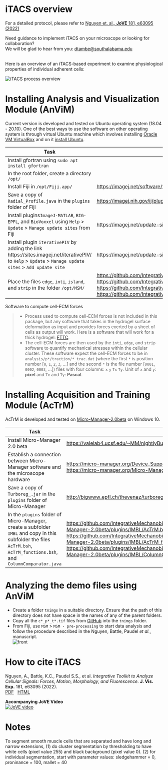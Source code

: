# iTACS overview

For a detailed protocol, please refer to [Nguyen et. al., **JoVE** 181, e63095 (2022)](https://www.jove.com/video/63095)

Need guidance to implement iTACS on your microscope or looking for collaboration? <br>
We will be glad to hear from you: dtambe@southalabama.edu<br><br>

Here is an overview of an iTACS-based experiment to examine physiological properties of individual adherent cells:

![iTACS process overview](https://user-images.githubusercontent.com/46034811/140856380-4b7b8a27-f6df-4979-9949-197b3c4e3777.png)

# Installing Analysis and Visualization Module (AnViM)

Current version is developed and tested on Ubuntu operating system (18.04 - 20.10). One of the best ways to use the software on other operating system is through virtual Ubuntu machine which involves installing [Oracle VM VirtualBox](https://www.virtualbox.org/) and on it [install Ubuntu](https://brb.nci.nih.gov/seqtools/installUbuntu.html).

| Task                                                         | Links                                                        |
| ------------------------------------------------------------ | ------------------------------------------------------------ |
| Install gfortran using `sudo apt install gfortran`           |                                                              |
| In the root folder, create a directory `/opt/`               |                                                              |
| Install Fiji in `/opt/Fiji.app/`                             | https://imagej.net/software/fiji/downloads                   |
| Save a copy of `Radial_Profile.java` in the `plugins` folder of Fiji | https://imagej.nih.gov/ij/plugins/radial-profile.html        |
| Install plugins`ImageJ-MATLAB`, `BIG-EPFL`, and `BioVoxxel` using `Help` > `Update` > `Manage update sites` from Fiji | https://imagej.net/update-sites/setup                        |
| Install plugin `iterativePIV` by adding the link https://sites.imagej.net/iterativePIV/ to `Help` > `Update` > `Manage update sites` > `Add update site` | https://imagej.net/update-sites/setup                        |
| Place the files `edge`, `inti`, `island`, and `strip` in the folder `/opt/MSM/` | https://github.com/IntegrativeMechanobiologyLaboratory/iTACS/blob/main/AnViM/opt/iTACS/MSM/edge<br />https://github.com/IntegrativeMechanobiologyLaboratory/iTACS/blob/main/AnViM/opt/iTACS/MSM/inti<br />https://github.com/IntegrativeMechanobiologyLaboratory/iTACS/blob/main/AnViM/opt/iTACS/MSM/island<br />https://github.com/IntegrativeMechanobiologyLaboratory/iTACS/blob/main/AnViM/opt/iTACS/MSM/strip |

Software to compute cell-ECM forces

> * Process used to compute cell-ECM forces is not included in this package, but any software that takes in the hydrogel surface deformation as input and provides forces exerted by a sheet of cells as output will work. Here is a software that will work for a thick hydrogel: [FTTC](https://sites.google.com/site/qingzongtseng/tfm).
> * The cell-ECM forces are then used by the `inti`, `edge`, and `strip` software to quantify mechanical stresses within the cellular cluster. These software expect the cell-ECM forces to be in `analysis/p*/traction/*_trac.dat` (where the first `*` is position number [`0`, `1`, `2`, `3`, ...] and the second `*` is the file number [`0001`, `0002`, `0003`, ...]) files with four columns: `x`   `y`  `Tx`  `Ty`. Unit of `x` and `y`: **pixel** and `Tx` and `Ty`: **Pascal**.

# Installing Acquisition and Training Module (AcTrM)

AcTrM is developed and tested on [Micro-Manager-2.0beta](https://valelab4.ucsf.edu/~MM/nightlyBuilds/2.0.0-beta/Windows) on Windows 10.  

| Task                                                         | Links                                                        |
| ------------------------------------------------------------ | ------------------------------------------------------------ |
| Install Micro-Manager 2.0 beta                               | https://valelab4.ucsf.edu/~MM/nightlyBuilds/2.0.0-beta/Windows |
| Establish a connection between Micro-Manager software and the microscope hardware | https://micro-manager.org/Device_Support<br />https://micro-manager.org/Micro-Manager_Configuration_Guide |
| Save a copy of `Turboreg_.jar` in the `plugins` folder of Micro-Manager | http://bigwww.epfl.ch/thevenaz/turboreg/                     |
| In the `plugins` folder of Micro-Manager, create a subfolder `IMBL` and copy in this subfolder the files `AcTrM.bsh`, `AcTrM_functions.bsh`, and `ColumnComparator.java` | https://github.com/IntegrativeMechanobiologyLaboratory/iTACS/blob/main/AcTrM/Micro-Manager-2.0beta/plugins/IMBL/AcTrM.bsh<br />https://github.com/IntegrativeMechanobiologyLaboratory/iTACS/blob/main/AcTrM/Micro-Manager-2.0beta/plugins/IMBL/AcTrM_functions.bsh<br />https://github.com/IntegrativeMechanobiologyLaboratory/iTACS/blob/main/AcTrM/Micro-Manager-2.0beta/plugins/IMBL/ColumnComparator.java |

# Analyzing the demo files using AnViM

* Create a folder `tnimgs` in a suitable directory. Ensure that the path of this directory does not have space in the names of any of the parent folders.
* Copy all the `c*_p*_t*.tif` files from [GitHub](https://github.com/IntegrativeMechanobiologyLaboratory/iTACS/tree/main/demo/tnimgs) into the `tnimgs` folder.
* From Fiji, use `MSM` > `MSM - pre-processing` to start data analysis and follow the procedure described in the Nguyen, Battle, Paudel *et al.*, manuscript.<br />
  ![front](https://user-images.githubusercontent.com/46034811/141379114-b5949217-93be-45fb-a5d1-767e1132cb45.png)

# How to cite iTACS
Nguyen, A., Battle, K.C., Paudel S.S., et al. *Integrative Toolkit to Analyze Cellular Signals: Forces, Motion, Morphology, and Fluorescence.* **J. Vis. Exp.** 181, e63095 (2022).<br>
[PDF](https://www.jove.com/pdf/63095/jove-protocol-63095-integrative-toolkit-to-analyze-cellular-signals-forces-motion.pdf)&nbsp;&nbsp;
[HTML](https://www.jove.com/t/63095/integrative-toolkit-to-analyze-cellular-signals-forces-motion)<br>

**Accompanying JoVE Video**<br>
[![JoVE video](https://cloudfront.jove.com/CDNSource/teasers/63095.jpg)](https://www.jove.com/embed/player?id=63095)

# Notes
To segment smooth muscle cells that are separated and have long and narrow extensions, 
  (1) do cluster segmentation by thresholding to have white cells (pixel value 255) and black background (pixel value 0). 
  (2) for individual segmentation, start with parameter values: sledgehammer = 0, proninance = 100, mallet = 40
